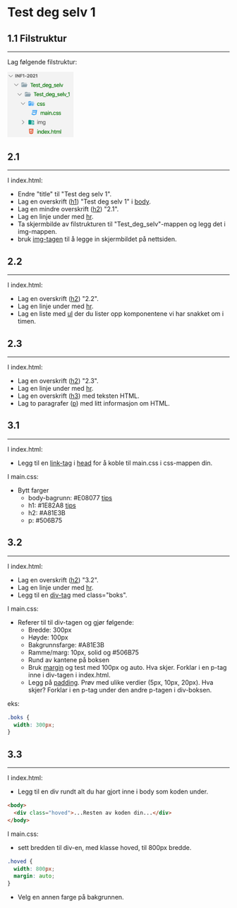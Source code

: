 # Test deg selv 1

## 1.1 Filstruktur

---

Lag følgende filstruktur:

<img src="img/filstruktur.png" width="150px">

## 2.1

---

I index.html:

- Endre "title" til "Test deg selv 1".
- Lag en overskrift (<a href="https://www.w3schools.com/tags/tag_hn.asp">h1</a>) "Test deg selv 1" i <a href="https://www.w3schools.com/tags/tag_body.asp">body</a>.
- Lag en mindre overskrift (<a href="https://www.w3schools.com/tags/tag_hn.asp">h2</a>) "2.1".
- Lag en linje under med <a href="https://www.w3schools.com/tags/tag_hr.asp">hr</a>.
- Ta skjermbilde av filstrukturen til "Test_deg_selv"-mappen og legg det i img-mappen.
- bruk <a href="https://www.w3schools.com/tags/tag_img.asp">img-tagen</a> til å legge in skjermbildet på nettsiden.

## 2.2

---

I index.html:

- Lag en overskrift (<a href="https://www.w3schools.com/tags/tag_hn.asp">h2</a>) "2.2".
- Lag en linje under med <a href="https://www.w3schools.com/tags/tag_hr.asp">hr</a>.
- Lag en liste med <a href="https://www.w3schools.com/tags/tag_ul.asp">ul</a> der du lister opp komponentene vi har snakket om i timen.

## 2.3

---

I index.html:

- Lag en overskrift (<a href="https://www.w3schools.com/tags/tag_hn.asp">h2</a>) "2.3".
- Lag en linje under med <a href="https://www.w3schools.com/tags/tag_hr.asp">hr</a>.
- Lag en overskrift (<a href="https://www.w3schools.com/tags/tag_hn.asp">h3</a>) med teksten HTML.
- Lag to paragrafer (<a href="https://www.w3schools.com/tags/tag_p.asp">p</a>) med litt informasjon om <a html="https://en.wikipedia.org/wiki/HTML">HTML</a>.

## 3.1

---

I index.html:

- Legg til en <a href="https://www.w3schools.com/tags/tag_link.asp">link-tag</a> i <a href="https://www.w3schools.com/tags/tag_head.asp">head</a> for å koble til main.css i css-mappen din.

I main.css:

- Bytt farger
  - body-bagrunn: #E08077 <a href="https://www.w3schools.com/cssref/pr_background-color.asp">tips</a>
  - h1: #1E82A8 <a href="https://www.w3schools.com/cssref/pr_text_color.asp">tips</a>
  - h2: #A81E3B
  - p: #506B75

## 3.2

---

I index.html:

- Lag en overskrift (<a href="https://www.w3schools.com/tags/tag_hn.asp">h2</a>) "3.2".
- Lag en linje under med <a href="https://www.w3schools.com/tags/tag_hr.asp">hr</a>.
- Legg til en <a href="https://www.w3schools.com/tags/tag_div.asp">div-tag</a> med class="boks".

I main.css:

- Referer til til div-tagen og gjør følgende:
  - Bredde: 300px
  - Høyde: 100px
  - Bakgrunnsfarge: #A81E3B
  - Ramme/marg: 10px, solid og #506B75
  - Rund av kantene på boksen
  - Bruk <a href="https://www.w3schools.com/cssref/pr_margin.asp">margin</a> og test med 100px og auto. Hva skjer. Forklar i en p-tag inne i div-tagen i index.html.
  - Legg på <a href="https://www.w3schools.com/cssref/pr_padding.asp"> padding</a>. Prøv med ulike verdier (5px, 10px, 20px). Hva skjer? Forklar i en p-tag under den andre p-tagen i div-boksen.

eks:

```css
.boks {
  width: 300px;
}
```

## 3.3

---

I index.html:

- Legg til en div rundt alt du har gjort inne i body som koden under.

```html
<body>
  <div class="hoved">...Resten av koden din...</div>
</body>
```

I main.css:

- sett bredden til div-en, med klasse hoved, til 800px bredde.

```css
.hoved {
  width: 800px;
  margin: auto;
}
```

- Velg en annen farge på bakgrunnen.

